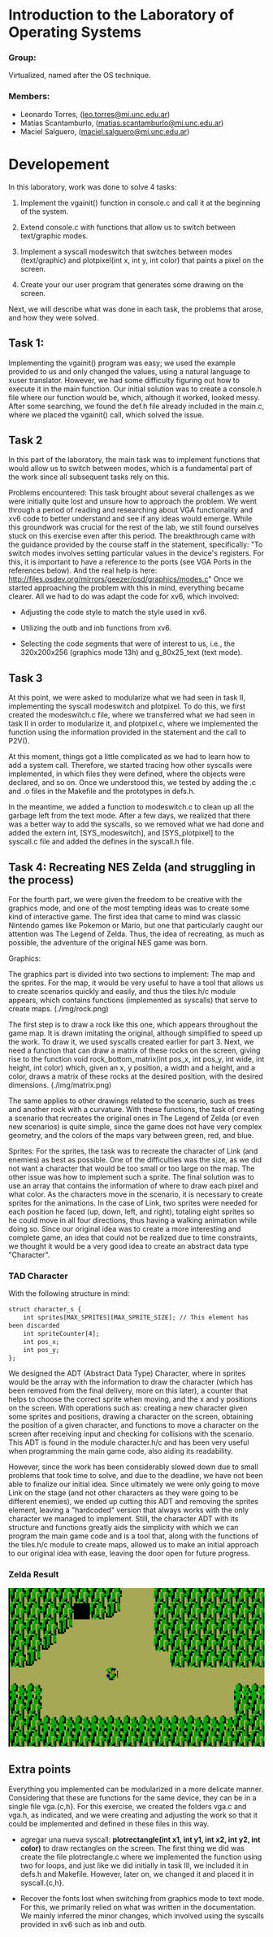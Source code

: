 # Introduction to the Laboratory of Operating Systems

### Group:

Virtualized, named after the OS technique.

### Members:

- Leonardo Torres, (leo.torres@mi.unc.edu.ar)
- Matías Scantamburlo, (matias.scantamburlo@mi.unc.edu.ar)
- Maciel Salguero, (maciel.salguero@mi.unc.edu.ar)

# Developement

In this laboratory, work was done to solve 4 tasks:

1.  Implement the vgainit() function in console.c and call it at the beginning of the system.

2.  Extend console.c with functions that allow us to switch between text/graphic modes.

3.  Implement a syscall modeswitch that switches between modes (text/graphic) and plotpixel(int x, int y, int color) that paints a pixel on the screen.

4.  Create your our user program that generates some drawing on the screen.

Next, we will describe what was done in each task, the problems that arose, and how they were solved.

## Task 1:

Implementing the vgainit() program was easy; we used the example provided to us and only changed the values, using a natural language to xuser translator. However, we had some difficulty figuring out how to execute it in the main function. Our initial solution was to create a console.h file where our function would be, which, although it worked, looked messy. After some searching, we found the def.h file already included in the main.c, where we placed the vgainit() call, which solved the issue.

## Task 2

In this part of the laboratory, the main task was to implement functions that would allow us to switch between modes, which is a fundamental part of the work since all subsequent tasks rely on this.

Problems encountered:
This task brought about several challenges as we were initially quite lost and unsure how to approach the problem. We went through a period of reading and researching about VGA functionality and xv6 code to better understand and see if any ideas would emerge. While this groundwork was crucial for the rest of the lab, we still found ourselves stuck on this exercise even after this period. The breakthrough came with the guidance provided by the course staff in the statement, specifically:
"To switch modes involves setting particular values in the device's registers. For this, it is important to have a reference to the ports (see VGA Ports in the references below). And the real help is here: http://files.osdev.org/mirrors/geezer/osd/graphics/modes.c"
Once we started approaching the problem with this in mind, everything became clearer. All we had to do was adapt the code for xv6, which involved:

- Adjusting the code style to match the style used in xv6.

- Utilizing the outb and inb functions from xv6.

- Selecting the code segments that were of interest to us, i.e., the 320x200x256 (graphics mode 13h) and g_80x25_text (text mode).

## Task 3

At this point, we were asked to modularize what we had seen in task II, implementing the syscall modeswitch and plotpixel. To do this, we first created the modeswitch.c file, where we transferred what we had seen in task II in order to modularize it, and plotpixel.c, where we implemented the function using the information provided in the statement and the call to P2V().

At this moment, things got a little complicated as we had to learn how to add a system call. Therefore, we started tracing how other syscalls were implemented, in which files they were defined, where the objects were declared, and so on. Once we understood this, we tested by adding the .c and .o files in the Makefile and the prototypes in defs.h.

In the meantime, we added a function to modeswitch.c to clean up all the garbage left from the text mode. After a few days, we realized that there was a better way to add the syscalls, so we removed what we had done and added the extern int, [SYS_modeswitch], and [SYS_plotpixel] to the syscall.c file and added the defines in the syscall.h file.

## Task 4: Recreating NES Zelda (and struggling in the process)

For the fourth part, we were given the freedom to be creative with the graphics mode, and one of the most tempting ideas was to create some kind of interactive game. The first idea that came to mind was classic Nintendo games like Pokemon or Mario, but one that particularly caught our attention was The Legend of Zelda. Thus, the idea of recreating, as much as possible, the adventure of the original NES game was born.

Graphics:

The graphics part is divided into two sections to implement: The map and the sprites. For the map, it would be very useful to have a tool that allows us to create scenarios quickly and easily, and thus the tiles.h/c module appears, which contains functions (implemented as syscalls) that serve to create maps. (./img/rock.png)

The first step is to draw a rock like this one, which appears throughout the game map. It is drawn imitating the original, although simplified to speed up the work. To draw it, we used syscalls created earlier for part 3. Next, we need a function that can draw a matrix of these rocks on the screen, giving rise to the function void rock_bottom_matrix(int pos_x, int pos_y, int wide, int height, int color) which, given an x, y position, a width and a height, and a color, draws a matrix of these rocks at the desired position, with the desired dimensions. (./img/matrix.png)

The same applies to other drawings related to the scenario, such as trees and another rock with a curvature. With these functions, the task of creating a scenario that recreates the original ones in The Legend of Zelda (or even new scenarios) is quite simple, since the game does not have very complex geometry, and the colors of the maps vary between green, red, and blue.

Sprites: For the sprites, the task was to recreate the character of Link (and enemies) as best as possible. One of the difficulties was the size, as we did not want a character that would be too small or too large on the map. The other issue was how to implement such a sprite. The final solution was to use an array that contains the information of where to draw each pixel and what color. As the characters move in the scenario, it is necessary to create sprites for the animations. In the case of Link, two sprites were needed for each position he faced (up, down, left, and right), totaling eight sprites so he could move in all four directions, thus having a walking animation while doing so. Since our original idea was to create a more interesting and complete game, an idea that could not be realized due to time constraints, we thought it would be a very good idea to create an abstract data type "Character".

### TAD Character

With the following structure in mind:

```
struct character_s {
    int sprites[MAX_SPRITES][MAX_SPRITE_SIZE]; // This element has been discarded
    int spriteCounter[4];
    int pos_x;
    int pos_y;
};
```

We designed the ADT (Abstract Data Type) Character, where in sprites would be the array with the information to draw the character (which has been removed from the final delivery, more on this later), a counter that helps to choose the correct sprite when moving, and the x and y positions on the screen. With operations such as: creating a new character given some sprites and positions, drawing a character on the screen, obtaining the position of a given character, and functions to move a character on the screen after receiving input and checking for collisions with the scenario. This ADT is found in the module character.h/c and has been very useful when programming the main game code, also aiding its readability.

However, since the work has been considerably slowed down due to small problems that took time to solve, and due to the deadline, we have not been able to finalize our initial idea. Since ultimately we were only going to move Link on the stage (and not other characters as they were going to be different enemies), we ended up cutting this ADT and removing the sprites element, leaving a "hardcoded" version that always works with the only character we managed to implement. Still, the character ADT with its structure and functions greatly aids the simplicity with which we can program the main game code and is a tool that, along with the functions of the tiles.h/c module to create maps, allowed us to make an initial approach to our original idea with ease, leaving the door open for future progress.

### Zelda Result

![](https://github.com/WalaSTH/vc-framebuffer/blob/master/image/zeldaDemo.gif)

## Extra points

Everything you implemented can be modularized in a more delicate manner. Considering that these are functions for the same device, they can be in a single file vga.{c,h}. For this exercise, we created the folders vga.c and vga.h, as indicated, and we were creating and adjusting the work so that it could be implemented and defined in these files in this way.

- agregar una nueva syscall:
  **plotrectangle(int x1, int y1, int x2, int y2, int color)**
  to draw rectangles on the screen.
  The first thing we did was create the file plotrectangle.c where we implemented the function using two for loops, and just like we did initially in task III, we included it in defs.h and Makefile. However, later on, we changed it and placed it in syscall.{c,h}.

- Recover the fonts lost when switching from graphics mode to text mode.
  For this, we primarily relied on what was written in the documentation. We mainly inferred the minor changes, which involved using the syscalls provided in xv6 such as inb and outb.
